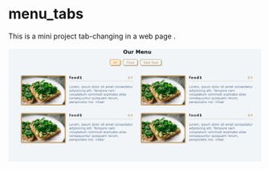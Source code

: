 # menu_tabs
This is a mini project tab-changing in a web page .
<br>
<br>
<img src="./tabChanging.png">
